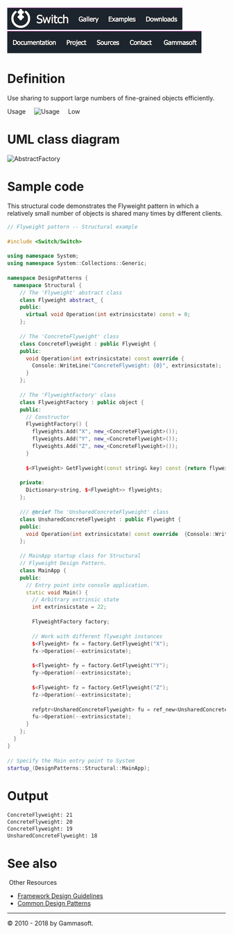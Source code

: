 [![Switch](../docs/Pictures/Menu/Switch.png)](Home.md)[![Switch](../docs/Pictures/Menu/Gallery.png)](Gallery.md)[![Switch](../docs/Pictures/Menu/Examples.png)](Examples.md)[![Switch](../docs/Pictures/Menu/Downloads.png)](Downloads.md)[![Switch](../docs/Pictures/Menu/Documentation.png)](Documentation.md)[![Switch](../docs/Pictures/Menu/Project.png)](https://sourceforge.net/projects/switchpro)[![Switch](../docs/Pictures/Menu/Sources.png)](https://github.com/gammasoft71/switch)[![Switch](../docs/Pictures/Menu/Contact.png)](Contact.md)[![Switch](../docs/Pictures/Menu/Gammasoft.png)](https://gammasoft71.wixsite.com/gammasoft)

# Definition

Use sharing to support large numbers of fine-grained objects efficiently.

Usage     ![Usage](Pictures/Usage1.png)     Low

# UML class diagram

![AbstractFactory](Pictures/DesignPatterns/flyweight.gif)

# Sample code

This structural code demonstrates the Flyweight pattern in which a relatively small number of objects is shared many times by different clients.

```c++
// Flyweight pattern -- Structural example
 
#include <Switch/Switch>
 
using namespace System;
using namespace System::Collections::Generic;
 
namespace DesignPatterns {
  namespace Structural {
    // The 'Flyweight' abstract class
    class Flyweight abstract_ {
    public:
      virtual void Operation(int extrinsicstate) const = 0;
    };
    
    // The 'ConcreteFlyweight' class
    class ConcreteFlyweight : public Flyweight {
    public:
      void Operation(int extrinsicstate) const override {
        Console::WriteLine("ConcreteFlyweight: {0}", extrinsicstate);
      }
    };
    
    // The 'FlyweightFactory' class
    class FlyweightFactory : public object {
    public:
      // Constructor
      FlyweightFactory() {
        flyweights.Add("X", new_<ConcreteFlyweight>());
        flyweights.Add("Y", new_<ConcreteFlyweight>());
        flyweights.Add("Z", new_<ConcreteFlyweight>());
      }
      
      $<Flyweight> GetFlyweight(const string& key) const {return flyweights[key];}
 
    private:
      Dictionary<string, $<Flyweight>> flyweights;
    };
    
    /// @brief The 'UnsharedConcreteFlyweight' class
    class UnsharedConcreteFlyweight : public Flyweight {
    public:
      void Operation(int extrinsicstate) const override  {Console::WriteLine("UnsharedConcreteFlyweight: {0}", extrinsicstate);}
    };
    
    // MainApp startup class for Structural
    // Flyweight Design Pattern.
    class MainApp {
    public:
      // Entry point into console application.
      static void Main() {
        // Arbitrary extrinsic state
        int extrinsicstate = 22;
        
        FlyweightFactory factory;
        
        // Work with different flyweight instances
        $<Flyweight> fx = factory.GetFlyweight("X");
        fx->Operation(--extrinsicstate);
        
        $<Flyweight> fy = factory.GetFlyweight("Y");
        fy->Operation(--extrinsicstate);
        
        $<Flyweight> fz = factory.GetFlyweight("Z");
        fz->Operation(--extrinsicstate);
        
        refptr<UnsharedConcreteFlyweight> fu = ref_new<UnsharedConcreteFlyweight>();
        fu->Operation(--extrinsicstate);
      }
    };
  }
}
 
// Specify the Main entry point to System
startup_(DesignPatterns::Structural::MainApp);
```

# Output

```
ConcreteFlyweight: 21
ConcreteFlyweight: 20
ConcreteFlyweight: 19
UnsharedConcreteFlyweight: 18
```

# See also
​
Other Resources

* [Framework Design Guidelines](FrameworkDesignGuidelines.md)
* [Common Design Patterns](CommonDesignPatterns.md)

______________________________________________________________________________________________

© 2010 - 2018 by Gammasoft.
